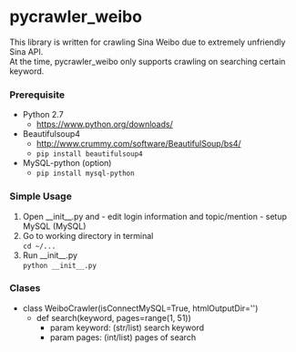 # pycrawler_weibo
This library is written for crawling Sina Weibo due to extremely unfriendly Sina API.  
At the time, pycrawler_weibo only supports crawling on searching certain keyword.

### Prerequisite
  - Python 2.7
    - https://www.python.org/downloads/
  - Beautifulsoup4
    - http://www.crummy.com/software/BeautifulSoup/bs4/
    - `pip install beautifulsoup4`
  - MySQL-python (option)
    - `pip install mysql-python`

### Simple Usage
  1. Open \_\_init\_\_.py and
    - edit login information and topic/mention
    - setup MySQL (MySQL)
  2. Go to working directory in terminal  
    `cd ~/...`
  3. Run \_\_init\_\_.py  
    `python __init__.py`

### Clases
- class  WeiboCrawler(isConnectMySQL=True, htmlOutputDir='')
  - def search(keyword, pages=range(1, 51))
    - param keyword: (str/list) search keyword
    - param pages:   (int/list) pages of search
